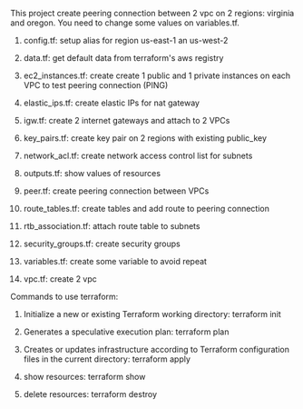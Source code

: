 This project create peering connection between 2 vpc on 2 regions: virginia and oregon.
You need to change some values on variables.tf.

1. config.tf: setup alias for region us-east-1 an us-west-2

2. data.tf: get default data from terraform's aws registry

3. ec2_instances.tf: create create 1 public and 1 private instances on each VPC to test peering connection (PING)

4. elastic_ips.tf: create elastic IPs for nat gateway 

5. igw.tf: create 2 internet gateways and attach to 2 VPCs

6. key_pairs.tf: create key pair on 2 regions with existing public_key

7. network_acl.tf: create network access control list for subnets

8. outputs.tf: show values of resources

9. peer.tf: create peering connection between VPCs

10. route_tables.tf: create tables and add route to peering connection

11. rtb_association.tf: attach route table to subnets

12. security_groups.tf: create security groups

13. variables.tf: create some variable to avoid repeat 

14. vpc.tf: create 2 vpc


Commands to use terraform:
1.  Initialize a new or existing Terraform working directory:
terraform init

2. Generates a speculative execution plan:
terraform plan

3. Creates or updates infrastructure according to Terraform configuration files in the current directory:
terraform apply

4. show resources:
terraform show

5. delete resources:
terraform destroy

